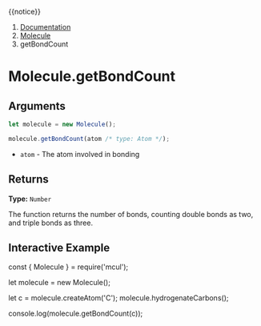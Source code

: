 {{notice}}

<nav aria-label="breadcrumb">
  <ol class="breadcrumb">
    <li class="breadcrumb-item"><a href="/doc/">Documentation</a></li>
    <li class="breadcrumb-item"><a href="/doc/molecule/">Molecule</a></li>
    <li class="breadcrumb-item active" aria-current="page">getBondCount</li>
  </ol>
</nav>

# Molecule.getBondCount

## Arguments

```js
let molecule = new Molecule();

molecule.getBondCount(atom /* type: Atom */);
```

- `atom` - The atom involved in bonding

## Returns

**Type:** `Number`

The function returns the number of bonds, counting double bonds as two, and triple bonds as three.

## Interactive Example

<div data-example><p class="d-none my-5">const { Molecule } = require('mcul');

let molecule = new Molecule();

let c = molecule.createAtom('C');
molecule.hydrogenateCarbons();

console.log(molecule.getBondCount(c));</p></div>
